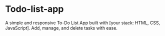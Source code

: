 # Todo-list-app
A simple and responsive To-Do List App built with [your stack: HTML, CSS, JavaScript]. Add, manage, and delete tasks with ease.
